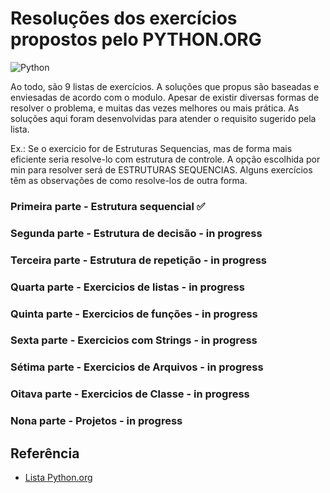 

# Resoluções dos exercícios propostos pelo PYTHON.ORG

![Python](https://img.shields.io/badge/Python-000.svg?style=for-the-badge&logo=Python&logoColor=blue)

Ao todo, são 9 listas de exercícios. A soluções que propus são baseadas e enviesadas de acordo com o modulo. 
Apesar de existir diversas formas de resolver o problema, e muitas das vezes melhores ou mais prática. As soluções aqui foram desenvolvidas para atender o requisito sugerido pela lista. 

Ex.: Se o exercicio for de Estruturas Sequencias, mas de forma mais eficiente seria resolve-lo com estrutura de controle. A opção escolhida por min para resolver será de ESTRUTURAS SEQUENCIAS.
Alguns exercícios têm as observações de como resolve-los de outra forma.

### Primeira parte - Estrutura sequencial ✅
### Segunda parte - Estrutura de decisão - in progress
### Terceira parte - Estrutura de repetição - in progress
### Quarta parte - Exercicios de listas - in progress
### Quinta parte - Exercicios de funções - in progress
### Sexta parte - Exercicios com Strings - in progress
### Sétima parte - Exercicios de Arquivos - in progress
### Oitava parte - Exercicios de Classe - in progress
### Nona parte - Projetos - in progress


## Referência

 - [Lista Python.org](https://wiki.python.org.br/ListaDeExercicios)

